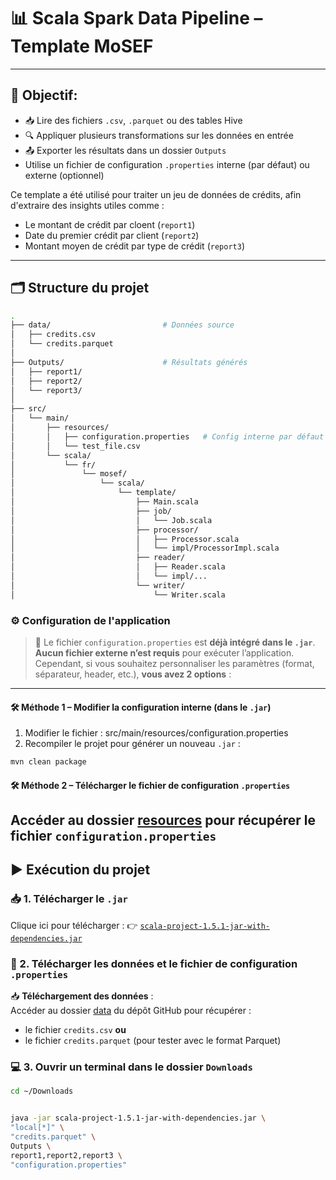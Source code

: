 # 📊 Scala Spark Data Pipeline – Template MoSEF

---

## 🎯 Objectif:

- 📥 Lire des fichiers `.csv`, `.parquet` ou des tables Hive
- 🔍 Appliquer plusieurs transformations sur les données en entrée 
- 📤 Exporter les résultats dans un dossier `Outputs`
- Utilise un fichier de configuration `.properties` interne (par défaut) ou externe (optionnel)


Ce template a été utilisé pour traiter un jeu de données de crédits, afin d'extraire des insights utiles comme :
- Le montant de crédit par cloent (`report1`)
- Date du premier crédit par client (`report2`)
- Montant moyen de crédit par type de crédit (`report3`)

---

## 🗂️ Structure du projet

```bash
.
├── data/                         # Données source
│   ├── credits.csv
│   └── credits.parquet
│
├── Outputs/                      # Résultats générés
│   ├── report1/
│   ├── report2/
│   └── report3/
│
├── src/
│   └── main/
│       ├── resources/
│       │   ├── configuration.properties   # Config interne par défaut
│       │   └── test_file.csv
│       └── scala/
│           └── fr/
│               └── mosef/
│                   └── scala/
│                       └── template/
│                           ├── Main.scala
│                           ├── job/
│                           │   └── Job.scala
│                           ├── processor/
│                           │   ├── Processor.scala
│                           │   └── impl/ProcessorImpl.scala
│                           ├── reader/
│                           │   ├── Reader.scala
│                           │   └── impl/...
│                           └── writer/
│                               └── Writer.scala

```

### ⚙️ Configuration de l'application

> 📁 Le fichier `configuration.properties` est **déjà intégré dans le `.jar`**.  
> **Aucun fichier externe n’est requis** pour exécuter l’application. Cependant, si vous souhaitez personnaliser les paramètres (format, séparateur, header, etc.), **vous avez 2 options** :

---

#### 🛠️ Méthode 1 – Modifier la configuration interne (dans le `.jar`)

1. Modifier le fichier : src/main/resources/configuration.properties
2. Recompiler le projet pour générer un nouveau `.jar` :
```bash
mvn clean package
```
#### 🛠️ Méthode 2 – Télécharger le fichier de configuration `.properties`
Accéder au dossier [resources](https://github.com/Ayamokht/Scala_M2/tree/main/src/main/resources) pour récupérer le fichier `configuration.properties`
---

## ▶️ Exécution du projet

### 📥 1. Télécharger le `.jar`

Clique ici pour télécharger :
👉 [`scala-project-1.5.1-jar-with-dependencies.jar`](https://github.com/Ayamokht/Scala_M2/packages/2465043)

### 📁 2. Télécharger les données et le fichier de configuration `.properties`

📥 **Téléchargement des données** :  
Accéder au dossier [data](https://github.com/Ayamokht/Scala_M2/tree/main/data) du dépôt GitHub pour récupérer :
- le fichier `credits.csv` **ou**
- le fichier `credits.parquet` (pour tester avec le format Parquet)

### 💻 3. Ouvrir un terminal dans le dossier `Downloads`

```bash
cd ~/Downloads
```

```bash

java -jar scala-project-1.5.1-jar-with-dependencies.jar \
"local[*]" \
"credits.parquet" \
Outputs \
report1,report2,report3 \
"configuration.properties"

```
